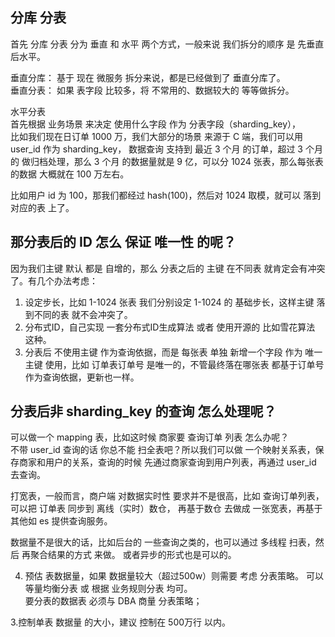 


## 分库 分表

首先 分库 分表 分为 垂直 和 水平 两个方式，一般来说 我们拆分的顺序 是  先垂直  后水平。

垂直分库： 基于 现在 微服务 拆分来说，都是已经做到了   垂直分库了。  
垂直分表： 如果 表字段 比较多，将  不常用的、数据较大的   等等做拆分。  

水平分表  
首先根据 业务场景 来决定 使用什么字段 作为 分表字段（sharding_key），  
比如我们现在日订单 1000 万，我们大部分的场景 来源于 C 端，我们可以用 user_id 作为 sharding_key，
数据查询 支持到 最近 3 个月 的订单，超过 3 个月的 做归档处理，那么 3 个月 的数据量就是 9 亿，可以分 1024 张表，那么每张表的数据 大概就在 100 万左右。

比如用户 id 为 100，那我们都经过 hash(100)，然后对 1024 取模，就可以 落到 对应的表 上了。




## 那分表后的 ID 怎么 保证 唯一性 的呢？

因为我们主键 默认 都是 自增的，那么 分表之后的 主键 在不同表 就肯定会有冲突了。有几个办法考虑：   

1. 设定步长，比如 1-1024 张表 我们分别设定 1-1024 的 基础步长，这样主键 落到不同的表 就不会冲突了。  
2. 分布式ID，自己实现 一套分布式ID生成算法 或者 使用开源的 比如雪花算法 这种。  
3. 分表后 不使用主键 作为查询依据，而是 每张表 单独 新增一个字段 作为 唯一主键 使用，比如  订单表订单号  是唯一的，不管最终落在哪张表  都基于订单号   作为查询依据，更新也一样。   





## 分表后非 sharding_key 的查询 怎么处理呢？

可以做一个 mapping 表，比如这时候 商家要 查询订单 列表 怎么办呢？  
不带 user_id 查询的话 你总不能 扫全表吧？所以我们可以做 一个映射关系表，保存商家和用户的关系，查询的时候 先通过商家查询到用户列表，再通过 user_id 去查询。    

打宽表，一般而言，商户端 对数据实时性 要求并不是很高，比如 查询订单列表，可以把 订单表 同步到 离线（实时）数仓，
再基于数仓 去做成 一张宽表，再基于 其他如 es 提供查询服务。  

数据量不是很大的话，比如后台的 一些查询之类的，也可以通过 多线程 扫表，然后 再聚合结果的方式 来做。
或者异步的形式也是可以的。  





4. 预估 表数据量，如果 数据量较大（超过500w）则需要 考虑 分表策略。   可以 等量均衡分表 或 根据 业务规则分表 均可。   
要分表的数据表 必须与 DBA 商量 分表策略；   

3.控制单表 数据量 的大小，建议 控制在 500万行 以内。
